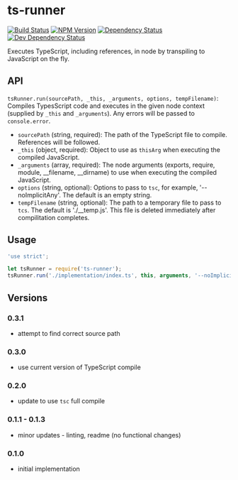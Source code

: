 # ts-runner
[![Build Status](https://api.travis-ci.org/kevinphelps/ts-runner.svg?branch=master)](https://travis-ci.org/kevinphelps/ts-runner)
[![NPM Version](https://img.shields.io/npm/v/ts-runner.svg)](https://www.npmjs.com/package/ts-runner)
[![Dependency Status](https://david-dm.org/kevinphelps/ts-runner.svg)](https://david-dm.org/kevinphelps/ts-runner)
[![Dev Dependency Status](https://david-dm.org/kevinphelps/ts-runner/dev-status.svg)](https://david-dm.org/kevinphelps/ts-runner#info=devDependencies)

Executes TypeScript, including references, in node by transpiling to JavaScript on the fly.

## API

`tsRunner.run(sourcePath, _this, _arguments, options, tempFilename)`:
Compiles TypesScript code and executes in the given node context (supplied by `_this` and `_arguments`). Any errors will be passed to `console.error`.

-  `sourcePath` (string, required): The path of the TypeScript file to compile. References will be followed.
-  `_this` (object, required): Object to use as `thisArg` when executing the compiled JavaScript.
-  `_arguments` (array, required): The node arguments (exports, require, module, __filename, __dirname) to use when executing the compiled JavaScript.
-  `options` (string, optional): Options to pass to `tsc`, for example, '--noImplicitAny'. The default is an empty string.
-  `tempFilename` (string, optional): The path to a temporary file to pass to `tcs`. The default is './__temp.js'. This file is deleted immediately after compilitation completes.

## Usage

```javascript
'use strict';

let tsRunner = require('ts-runner');
tsRunner.run('./implementation/index.ts', this, arguments, '--noImplicitAny');
```

## Versions

### 0.3.1
- attempt to find correct source path

### 0.3.0
- use current version of TypeScript compile

### 0.2.0
- update to use `tsc` full compile

### 0.1.1 - 0.1.3
- minor updates - linting, readme (no functional changes)

### 0.1.0
- initial implementation